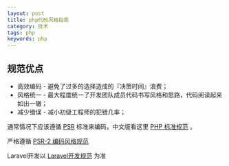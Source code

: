 ```yaml
---
layout: post
title: php代码风格指南
category: 技术
tags: php
keywords: php
---
```


## 规范优点
* 高效编码 - 避免了过多的选择造成的『决策时间』浪费；
* 风格统一 - 最大程度统一了开发团队成员代码书写风格和思路，代码阅读起来如出一辙；
* 减少错误 - 减小初级工程师的犯错几率；

通常情况下应该遵循 [PSR](https://www.php-fig.org/psr/) 标准来编码，中文版看这里 [PHP 标准规范](https://psr.phphub.org/) 。

严格遵循 [PSR-2 编码风格规范](https://laravel-china.org/topics/2079/psr-specification-psr-2-coding-style-specification)

Laravel开发以 [Laravel开发规范](https://laravel-china.org/courses/laravel-specification) 为准

